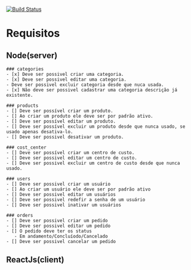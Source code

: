 [![Build Status](https://github.com/eslint/eslint/workflows/CI/badge.svg)](https://github.com/eslint/eslint/actions)

# Requisitos

## Node(server)

```
### categories
- [x] Deve ser possivel criar uma categoria.
- [x] Deve ser possivel editar uma categoria.
- Deve ser possivel excluir categoria desde que nuca usada.
- [x] Não deve ser possivel cadastrar uma categoria descrição já existente.
```

```
### products
- [] Deve ser possível criar um produto.
- [] Ao criar um produto ele deve ser por padrão ativo.
- [] Deve ser possível editar um produto.
- [] Deve ser possível excluir um produto desde que nunca usado, se usado apenas desativa-lo.
- [] Deve ser possivel desativar um produto.
```

```
### cost_center
- [] Deve ser possível criar um centro de custo.
- [] Deve ser possivel editar um centro de custo.
- [] Deve ser possivel excluir um centro de custo desde que nunca usado.
```

```
### users
- [] Deve ser possivel criar um usuário
- [] Ao criar um usuário ele deve ser por padrão ativo
- [] Deve ser possivel editar um usuários
- [] Deve ser possivel redefir a senha de um usuário
- [] Deve ser possivel inativar um usuários
```

```
### orders
- [] Deve ser possivel criar um pedido
- [] Deve ser possivel editar um pedido
- [] O pedido deve ter os status 
   - Em andamento/Concluíodo/Cancelado
- [] Deve ser possivel cancelar um pedido
```

## ReactJs(client)
